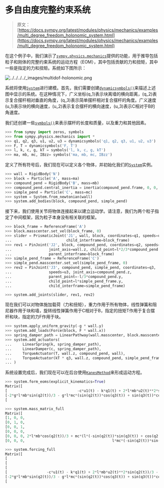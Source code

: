 # 多自由度完整约束系统

> 原文：[https://docs.sympy.org/latest/modules/physics/mechanics/examples/multi_degree_freedom_holonomic_system.html](https://docs.sympy.org/latest/modules/physics/mechanics/examples/multi_degree_freedom_holonomic_system.html)

在这个例子中，我们演示了[`sympy.physics.mechanics`](../index.html#module-sympy.physics.mechanics "sympy.physics.mechanics")提供的功能，用于推导包括粒子和刚体的完整约束系统的运动方程（EOM），其中包括贡献的力和扭矩，其中一些是指定的力和扭矩。系统如下图所示：

![../../../../_images/multidof-holonomic.png](../Images/e81fdb656d78e825ae6281edae83e759.png)

系统将使用[`System`](../api/system.html#sympy.physics.mechanics.system.System "sympy.physics.mechanics.system.System")进行建模。首先，我们需要创建[`dynamicsymbols()`](../../vector/api/functions.html#sympy.physics.vector.dynamicsymbols "sympy.physics.vector.dynamicsymbols")来描述上述图中显示的系统。在这种情况下，广义坐标\(q_1\)表示块离墙的横向距离，\(q_2\)表示复合摆杆相对垂直的角度，\(q_3\)表示简单摆杆相对复合摆杆的角度。广义速度\(u_1\)表示块的横向速度，\(u_2\)表示复合摆杆的横向速度，\(u_3\)表示C相对于B的角速度。

我们还创建一些[`symbols()`](../../../core.html#sympy.core.symbol.symbols "sympy.core.symbol.symbols")来表示摆杆的长度和质量，以及重力和其他因素。

```py
>>> from sympy import zeros, symbols
>>> from sympy.physics.mechanics import *
>>> q1, q2, q3, u1, u2, u3 = dynamicsymbols('q1, q2, q3, u1, u2, u3')
>>> F, T = dynamicsymbols('F, T')
>>> l, k, c, g, kT = symbols('l, k, c, g, kT')
>>> ma, mb, mc, IBzz= symbols('ma, mb, mc, IBzz') 
```

定义了所有符号后，我们现在可以定义各个物体，并初始化我们的[`System`](../api/system.html#sympy.physics.mechanics.system.System "sympy.physics.mechanics.system.System")实例。

```py
>>> wall = RigidBody('N')
>>> block = Particle('A', mass=ma)
>>> compound_pend = RigidBody('B', mass=mb)
>>> compound_pend.central_inertia = inertia(compound_pend.frame, 0, 0, IBzz)
>>> simple_pend = Particle('C', mass=mc)
>>> system = System.from_newtonian(wall)
>>> system.add_bodies(block, compound_pend, simple_pend) 
```

接下来，我们使用关节将物体连接起来以建立运动学。请注意，我们为两个粒子指定了中间框架，因为粒子本身没有相关联的框架。

```py
>>> block_frame = ReferenceFrame('A')
>>> block.masscenter.set_vel(block_frame, 0)
>>> slider = PrismaticJoint('J1', wall, block, coordinates=q1, speeds=u1,
...                         child_interframe=block_frame)
>>> rev1 = PinJoint('J2', block, compound_pend, coordinates=q2, speeds=u2,
...                 joint_axis=wall.z, child_point=l*2/3*compound_pend.y,
...                 parent_interframe=block_frame)
>>> simple_pend_frame = ReferenceFrame('C')
>>> simple_pend.masscenter.set_vel(simple_pend_frame, 0)
>>> rev2 = PinJoint('J3', compound_pend, simple_pend, coordinates=q3,
...                 speeds=u3, joint_axis=compound_pend.z,
...                 parent_point=-l/3*compound_pend.y,
...                 child_point=l*simple_pend_frame.y,
...                 child_interframe=simple_pend_frame)

>>> system.add_joints(slider, rev1, rev2) 
```

现在我们可以对物体施加载荷（力和扭矩），重力作用于所有物体，线性弹簧和阻尼器作用于块和墙，旋转线性弹簧作用于C相对于B，指定的扭矩T作用于复合摆杆和块，指定的力F作用于块。

```py
>>> system.apply_uniform_gravity(-g * wall.y)
>>> system.add_loads(Force(block, F * wall.x))
>>> spring_damper_path = LinearPathway(wall.masscenter, block.masscenter)
>>> system.add_actuators(
...     LinearSpring(k, spring_damper_path),
...     LinearDamper(c, spring_damper_path),
...     TorqueActuator(T, wall.z, compound_pend, wall),
...     TorqueActuator(kT * q3, wall.z, compound_pend, simple_pend_frame),
... ) 
```

系统设置完成后，我们现在可以在后台使用[`KanesMethod`](../api/kane_lagrange.html#sympy.physics.mechanics.kane.KanesMethod "sympy.physics.mechanics.kane.KanesMethod")来形成运动方程。

```py
>>> system.form_eoms(explicit_kinematics=True)
Matrix([
[                                -c*u1(t) - k*q1(t) + 2*l*mb*u2(t)**2*sin(q2(t))/3 - l*mc*(-sin(q2(t))*sin(q3(t)) + cos(q2(t))*cos(q3(t)))*Derivative(u3(t), t) - l*mc*(-sin(q2(t))*cos(q3(t)) - sin(q3(t))*cos(q2(t)))*(u2(t) + u3(t))**2 + l*mc*u2(t)**2*sin(q2(t)) - (2*l*mb*cos(q2(t))/3 + mc*(l*(-sin(q2(t))*sin(q3(t)) + cos(q2(t))*cos(q3(t))) + l*cos(q2(t))))*Derivative(u2(t), t) - (ma + mb + mc)*Derivative(u1(t), t) + F(t)],
[-2*g*l*mb*sin(q2(t))/3 - g*l*mc*(sin(q2(t))*cos(q3(t)) + sin(q3(t))*cos(q2(t))) - g*l*mc*sin(q2(t)) + l**2*mc*(u2(t) + u3(t))**2*sin(q3(t)) - l**2*mc*u2(t)**2*sin(q3(t)) - mc*(l**2*cos(q3(t)) + l**2)*Derivative(u3(t), t) - (2*l*mb*cos(q2(t))/3 + mc*(l*(-sin(q2(t))*sin(q3(t)) + cos(q2(t))*cos(q3(t))) + l*cos(q2(t))))*Derivative(u1(t), t) - (IBzz + 4*l**2*mb/9 + mc*(2*l**2*cos(q3(t)) + 2*l**2))*Derivative(u2(t), t) + T(t)],
[                                                                                                                                                                        -g*l*mc*(sin(q2(t))*cos(q3(t)) + sin(q3(t))*cos(q2(t))) - kT*q3(t) - l**2*mc*u2(t)**2*sin(q3(t)) - l**2*mc*Derivative(u3(t), t) - l*mc*(-sin(q2(t))*sin(q3(t)) + cos(q2(t))*cos(q3(t)))*Derivative(u1(t), t) - mc*(l**2*cos(q3(t)) + l**2)*Derivative(u2(t), t)]])

>>> system.mass_matrix_full
Matrix([
[1, 0, 0,                                                                                            0,                                                                                            0,                                                     0],
[0, 1, 0,                                                                                            0,                                                                                            0,                                                     0],
[0, 0, 1,                                                                                            0,                                                                                            0,                                                     0],
[0, 0, 0,                                                                                 ma + mb + mc, 2*l*mb*cos(q2(t))/3 + mc*(l*(-sin(q2(t))*sin(q3(t)) + cos(q2(t))*cos(q3(t))) + l*cos(q2(t))), l*mc*(-sin(q2(t))*sin(q3(t)) + cos(q2(t))*cos(q3(t)))],
[0, 0, 0, 2*l*mb*cos(q2(t))/3 + mc*(l*(-sin(q2(t))*sin(q3(t)) + cos(q2(t))*cos(q3(t))) + l*cos(q2(t))),                                         IBzz + 4*l**2*mb/9 + mc*(2*l**2*cos(q3(t)) + 2*l**2),                           mc*(l**2*cos(q3(t)) + l**2)],
[0, 0, 0,                                        l*mc*(-sin(q2(t))*sin(q3(t)) + cos(q2(t))*cos(q3(t))),                                                                  mc*(l**2*cos(q3(t)) + l**2),                                               l**2*mc]])

>>> system.forcing_full
Matrix([
[                                                                                                                                                                           u1(t)],
[                                                                                                                                                                           u2(t)],
[                                                                                                                                                                           u3(t)],
[                  -c*u1(t) - k*q1(t) + 2*l*mb*u2(t)**2*sin(q2(t))/3 - l*mc*(-sin(q2(t))*cos(q3(t)) - sin(q3(t))*cos(q2(t)))*(u2(t) + u3(t))**2 + l*mc*u2(t)**2*sin(q2(t)) + F(t)],
[-2*g*l*mb*sin(q2(t))/3 - g*l*mc*(sin(q2(t))*cos(q3(t)) + sin(q3(t))*cos(q2(t))) - g*l*mc*sin(q2(t)) + l**2*mc*(u2(t) + u3(t))**2*sin(q3(t)) - l**2*mc*u2(t)**2*sin(q3(t)) + T(t)],
[                                                                                -g*l*mc*(sin(q2(t))*cos(q3(t)) + sin(q3(t))*cos(q2(t))) - kT*q3(t) - l**2*mc*u2(t)**2*sin(q3(t))]]) 
```
